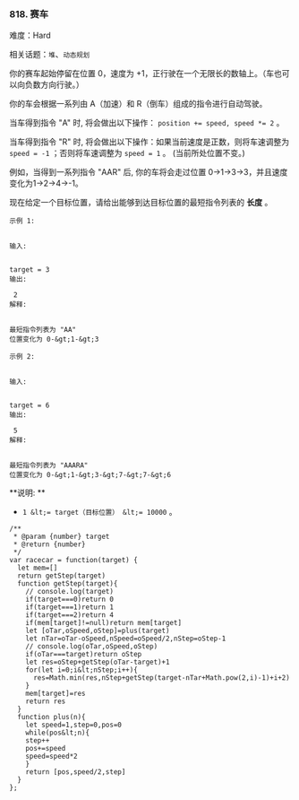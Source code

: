 ### 818. 赛车

难度：Hard

相关话题：`堆`、`动态规划`

你的赛车起始停留在位置 0，速度为 +1，正行驶在一个无限长的数轴上。（车也可以向负数方向行驶。）



你的车会根据一系列由 A（加速）和 R（倒车）组成的指令进行自动驾驶。



当车得到指令 "A" 时, 将会做出以下操作： `position += speed, speed *= 2` 。



当车得到指令 "R" 时, 将会做出以下操作：如果当前速度是正数，则将车速调整为 `speed = -1` ；否则将车速调整为 `speed = 1` 。 (当前所处位置不变。)



例如，当得到一系列指令 "AAR" 后, 你的车将会走过位置 0-&gt;1-&gt;3-&gt;3，并且速度变化为1-&gt;2-&gt;4-&gt;-1。



现在给定一个目标位置，请给出能够到达目标位置的最短指令列表的 **长度** 。





```
示例 1:


输入:

 
target = 3
输出:

 2
解释:

 
最短指令列表为 "AA"
位置变化为 0-&gt;1-&gt;3

```



```
示例 2:


输入:

 
target = 6
输出:

 5
解释:

 
最短指令列表为 "AAARA"
位置变化为 0-&gt;1-&gt;3-&gt;7-&gt;7-&gt;6

```

 **说明: ** 





*  `1 &lt;= target（目标位置） &lt;= 10000` 。






```
/**
 * @param {number} target
 * @return {number}
 */
var racecar = function(target) {
  let mem=[]
  return getStep(target)
  function getStep(target){
    // console.log(target)
    if(target===0)return 0
    if(target===1)return 1
    if(target===2)return 4
    if(mem[target]!=null)return mem[target]
    let [oTar,oSpeed,oStep]=plus(target)
    let nTar=oTar-oSpeed,nSpeed=oSpeed/2,nStep=oStep-1
    // console.log(oTar,oSpeed,oStep)
    if(oTar===target)return oStep
    let res=oStep+getStep(oTar-target)+1
    for(let i=0;i&lt;nStep;i++){
      res=Math.min(res,nStep+getStep(target-nTar+Math.pow(2,i)-1)+i+2)
    }
    mem[target]=res
    return res
  }
  function plus(n){
    let speed=1,step=0,pos=0
    while(pos&lt;n){
    step++
    pos+=speed
    speed=speed*2
    } 
    return [pos,speed/2,step]
  }
};



```
